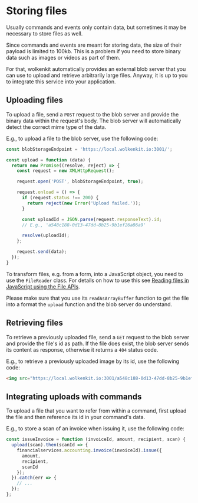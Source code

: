 # Storing files

Usually commands and events only contain data, but sometimes it may be necessary to store files as well.

Since commands and events are meant for storing data, the size of their payload is limited to 100kb. This is a problem if you need to store binary data such as images or videos as part of them.

For that, wolkenkit automatically provides an external blob server that you can use to upload and retrieve arbitrarily large files. Anyway, it is up to you to integrate this service into your application.

## Uploading files

To upload a file, send a `POST` request to the blob server and provide the binary data within the request's body. The blob server will automatically detect the correct mime type of the data.

E.g., to upload a file to the blob server, use the following code:

```javascript
const blobStorageEndpoint = 'https://local.wolkenkit.io:3001/';

const upload = function (data) {
  return new Promise((resolve, reject) => {
    const request = new XMLHttpRequest();

    request.open('POST', blobStorageEndpoint, true);

    request.onload = () => {
      if (request.status !== 200) {
        return reject(new Error('Upload failed.'));
      }

      const uploadId = JSON.parse(request.responseText).id;
      // E.g., 'a548c188-0d13-47dd-8b25-9b1ef26a86a9'

      resolve(uploadId);
    };

    request.send(data);  
  });
}
```

To transform files, e.g. from a form, into a JavaScript object, you need to use the `FileReader` class. For details on how to use this see [Reading files in JavaScript using the File APIs](http://www.html5rocks.com/en/tutorials/file/dndfiles/).

Please make sure that you use its `readAsArrayBuffer` function to get the file into a format the `upload` function and the blob server do understand.

## Retrieving files

To retrieve a previously uploaded file, send a `GET` request to the blob server and provide the file's id as path. If the file does exist, the blob server sends its content as response, otherwise it returns a `404` status code.

E.g., to retrieve a previously uploaded image by its id, use the following code:

```html
<img src="https://local.wolkenkit.io:3001/a548c188-0d13-47dd-8b25-9b1ef26a86a9" />
```

## Integrating uploads with commands

To upload a file that you want to refer from within a command, first upload the file and then reference its id in your command's data.

E.g., to store a scan of an invoice when issuing it, use the following code:

```javascript
const issueInvoice = function (invoiceId, amount, recipient, scan) {
  upload(scan).then(scanId => {
    financialservices.accounting.invoice(invoiceId).issue({
      amount,
      recipient,
      scanId
    });
  }).catch(err => {
    // ...
  });
};
```
